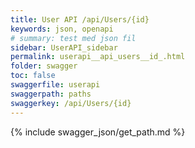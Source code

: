 ```yaml
---
title: User API /api/Users/{id}
keywords: json, openapi
# summary: test med json fil
sidebar: UserAPI_sidebar
permalink: userapi__api_users__id_.html
folder: swagger
toc: false
swaggerfile: userapi
swaggerpath: paths
swaggerkey: /api/Users/{id}
---
```

{% include swagger_json/get_path.md %}
